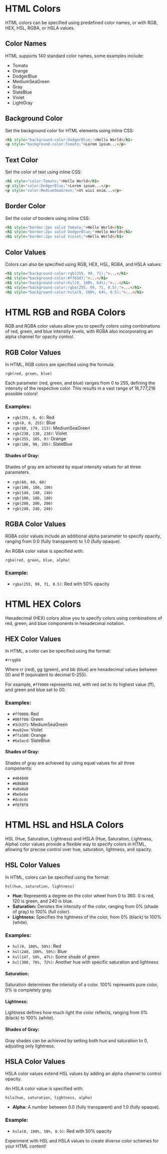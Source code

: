 # HTML Colors
HTML colors can be specified using predefined color names, or with RGB, HEX, HSL, RGBA, or HSLA values.
## Color Names
HTML supports 140 standard color names, some examples include:
- Tomato
- Orange
- DodgerBlue
- MediumSeaGreen
- Gray
- SlateBlue
- Violet
- LightGray
## Background Color
Set the background color for HTML elements using inline CSS:
```html
<h1 style="background-color:DodgerBlue;">Hello World</h1>
<p style="background-color:Tomato;">Lorem ipsum...</p>
```

## Text Color

Set the color of text using inline CSS:

```html
<h1 style="color:Tomato;">Hello World</h1>
<p style="color:DodgerBlue;">Lorem ipsum...</p>
<p style="color:MediumSeaGreen;">Ut wisi enim...</p>
```

## Border Color

Set the color of borders using inline CSS:

```html
<h1 style="border:2px solid Tomato;">Hello World</h1>
<h1 style="border:2px solid DodgerBlue;">Hello World</h1>
<h1 style="border:2px solid Violet;">Hello World</h1>
```

## Color Values

Colors can also be specified using RGB, HEX, HSL, RGBA, and HSLA values:

```html
<h1 style="background-color:rgb(255, 99, 71);">...</h1>
<h1 style="background-color:#ff6347;">...</h1>
<h1 style="background-color:hsl(9, 100%, 64%);">...</h1>
<h1 style="background-color:rgba(255, 99, 71, 0.5);">...</h1>
<h1 style="background-color:hsla(9, 100%, 64%, 0.5);">...</h1>
```

# HTML RGB and RGBA Colors

RGB and RGBA color values allow you to specify colors using combinations of red, green, and blue intensity levels, with RGBA also incorporating an alpha channel for opacity control.

## RGB Color Values

In HTML, RGB colors are specified using the formula:

```
rgb(red, green, blue)
```

Each parameter (red, green, and blue) ranges from 0 to 255, defining the intensity of the respective color. This results in a vast range of 16,777,216 possible colors!

### Examples:

- `rgb(255, 0, 0)`: Red
- `rgb(0, 0, 255)`: Blue
- `rgb(60, 179, 113)`: MediumSeaGreen
- `rgb(238, 130, 238)`: Violet
- `rgb(255, 165, 0)`: Orange
- `rgb(106, 90, 205)`: SlateBlue

#### Shades of Gray:

Shades of gray are achieved by equal intensity values for all three parameters.

- `rgb(60, 60, 60)`
- `rgb(100, 100, 100)`
- `rgb(140, 140, 140)`
- `rgb(180, 180, 180)`
- `rgb(200, 200, 200)`
- `rgb(240, 240, 240)`

## RGBA Color Values

RGBA color values include an additional alpha parameter to specify opacity, ranging from 0.0 (fully transparent) to 1.0 (fully opaque).

An RGBA color value is specified with:

```
rgba(red, green, blue, alpha)
```

### Example:

- `rgba(255, 99, 71, 0.5)`: Red with 50% opacity



# HTML HEX Colors

Hexadecimal (HEX) colors allow you to specify colors using combinations of red, green, and blue components in hexadecimal notation.

## HEX Color Values

In HTML, a color can be specified using the format:

```
#rrggbb
```

Where rr (red), gg (green), and bb (blue) are hexadecimal values between 00 and ff (equivalent to decimal 0-255).

For example, `#ff0000` represents red, with red set to its highest value (ff), and green and blue set to 00.

### Examples:

- `#ff0000`: Red
- `#00ff00`: Green
- `#3cb371`: MediumSeaGreen
- `#ee82ee`: Violet
- `#ffa500`: Orange
- `#6a5acd`: SlateBlue

#### Shades of Gray:

Shades of gray are achieved by using equal values for all three components:

- `#404040`
- `#686868`
- `#a0a0a0`
- `#bebebe`
- `#dcdcdc`
- `#f8f8f8`

# HTML HSL and HSLA Colors

HSL (Hue, Saturation, Lightness) and HSLA (Hue, Saturation, Lightness, Alpha) color values provide a flexible way to specify colors in HTML, allowing for precise control over hue, saturation, lightness, and opacity.

## HSL Color Values

In HTML, colors can be specified using the format:

```
hsl(hue, saturation, lightness)
```

- **Hue:** Represents a degree on the color wheel from 0 to 360. 0 is red, 120 is green, and 240 is blue.
- **Saturation:** Denotes the intensity of the color, ranging from 0% (shade of gray) to 100% (full color).
- **Lightness:** Specifies the lightness of the color, from 0% (black) to 100% (white).

### Examples:

- `hsl(0, 100%, 50%)`: Red
- `hsl(240, 100%, 50%)`: Blue
- `hsl(147, 50%, 47%)`: Some shade of green
- `hsl(300, 76%, 72%)`: Another hue with specific saturation and lightness

#### Saturation:

Saturation determines the intensity of a color. 100% represents pure color, 0% is completely gray.

#### Lightness:

Lightness defines how much light the color reflects, ranging from 0% (black) to 100% (white).

#### Shades of Gray:

Gray shades can be achieved by setting both hue and saturation to 0, adjusting only lightness.

## HSLA Color Values

HSLA color values extend HSL values by adding an alpha channel to control opacity.

An HSLA color value is specified with:

```
hsla(hue, saturation, lightness, alpha)
```

- **Alpha:** A number between 0.0 (fully transparent) and 1.0 (fully opaque).

### Example:

- `hsla(0, 100%, 50%, 0.5)`: Red with 50% opacity

Experiment with HSL and HSLA values to create diverse color schemes for your HTML content!
